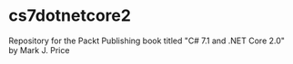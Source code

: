 # cs7dotnetcore2
Repository for the Packt Publishing book titled "C# 7.1 and .NET Core 2.0" by Mark J. Price
